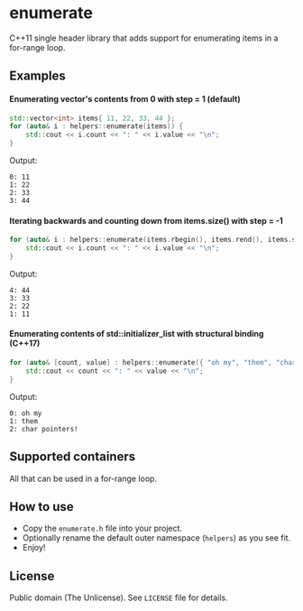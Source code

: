 # enumerate
C++11 single header library that adds support for enumerating items in a for-range loop.

## Examples

#### Enumerating vector's contents from 0 with step = 1 (default)
```cpp
std::vector<int> items{ 11, 22, 33, 44 };
for (auto& i : helpers::enumerate(items)) {
    std::cout << i.count << ": " << i.value << "\n";
}
```

Output:
```
0: 11
1: 22
2: 33
3: 44
```

#### Iterating backwards and counting down from items.size() with step = -1
```cpp
for (auto& i : helpers::enumerate(items.rbegin(), items.rend(), items.size(), -1)) {
    std::cout << i.count << ": " << i.value << "\n";
}
```

Output:
```
4: 44
3: 33
2: 22
1: 11
```

#### Enumerating contents of std::initializer_list with structural binding (C++17)
```cpp
for (auto& [count, value] : helpers::enumerate({ "oh my", "them", "char pointers!" })) {
    std::cout << count << ": " << value << "\n";
}
```

Output:
```
0: oh my
1: them
2: char pointers!
```

## Supported containers
All that can be used in a for-range loop.

## How to use
* Copy the `enumerate.h` file into your project.
* Optionally rename the default outer namespace (`helpers`) as you see fit.
* Enjoy!

## License
Public domain (The Unlicense). See `LICENSE` file for details.